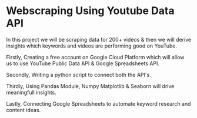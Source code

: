 
# Webscraping Using Youtube Data API

In this project we will be scraping data for 200+ videos & then we will derive insights which keywords and videos are performing good on YouTube.

Firstly, Creating a free account on Google Cloud Platform which will allow us to use YouTube Public Data API & Google Spreadsheets API. 

Secondly, Writing a python script to connect both the API's.

Thirdly, Using Pandas Module, Numpy Matplotlib & Seaborn will drive meaningfull insights. 

Lastly, Connecting Google Spreadsheets to automate keyword research and content ideas. 
